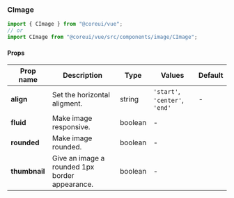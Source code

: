 ### CImage

```jsx
import { CImage } from "@coreui/vue";
// or
import CImage from "@coreui/vue/src/components/image/CImage";
```

#### Props

| Prop name     | Description                                    | Type    | Values                         | Default |
| ------------- | ---------------------------------------------- | ------- | ------------------------------ | ------- |
| **align**     | Set the horizontal aligment.                   | string  | `'start'`, `'center'`, `'end'` | -       |
| **fluid**     | Make image responsive.                         | boolean | -                              |         |
| **rounded**   | Make image rounded.                            | boolean | -                              |         |
| **thumbnail** | Give an image a rounded 1px border appearance. | boolean | -                              |         |
